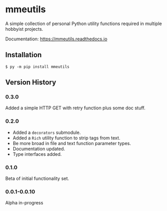 # mmeutils

A simple collection of personal Python utility functions required in multiple hobbyist projects.

Documentation: https://mmeutils.readthedocs.io

## Installation

```shell
$ py -m pip install mmeutils
```

## Version History

### 0.3.0

Added a simple HTTP GET with retry function plus some doc stuff.

### 0.2.0

* Added a `decorators` submodule.
* Added a `Rich` utility function to strip tags from text.
* Be more broad in file and text function parameter types.
* Documentation updated.
* Type interfaces added.

### 0.1.0

Beta of initial functionality set.

### 0.0.1-0.0.10

Alpha in-progress
